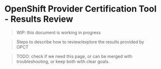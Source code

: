 # OpenShift Provider Certification Tool - Results Review

> WIP: this document is working in progress

> Steps to describe how to review/explore the results provided by OPCT

> TODO: check if we need this page, or can be merged with troubleshooting, or keep both with clear goals.
